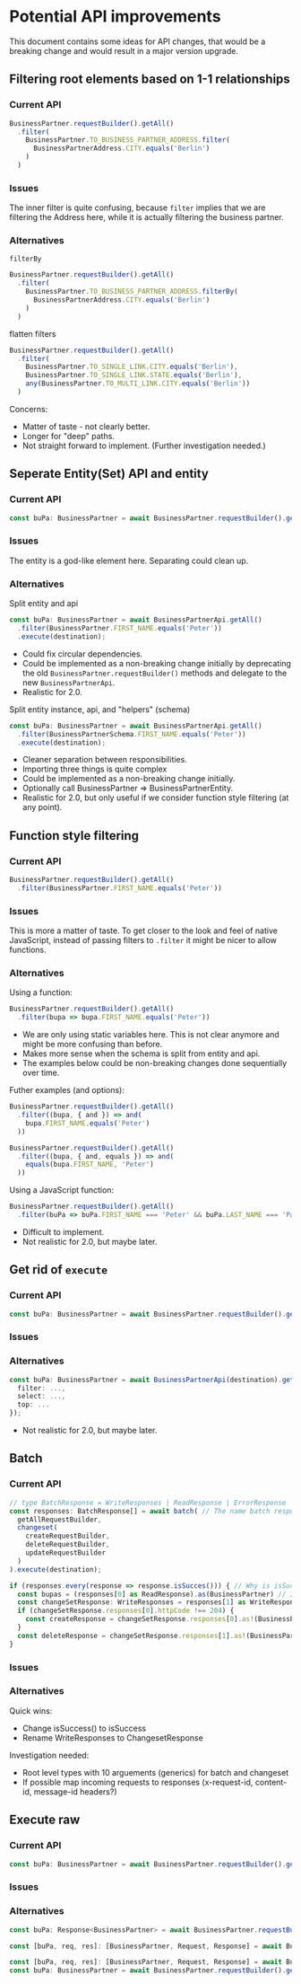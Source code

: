 # Potential API improvements

This document contains some ideas for API changes, that would be a breaking change and would result in a major version upgrade.


## Filtering root elements based on 1-1 relationships

### Current API
```ts
BusinessPartner.requestBuilder().getAll()
  .filter(
    BusinessPartner.TO_BUSINESS_PARTNER_ADDRESS.filter(
      BusinessPartnerAddress.CITY.equals('Berlin')
    )
  )
```
### Issues

The inner filter is quite confusing, because `filter` implies that we are filtering the Address here, while it is actually filtering the business partner.

### Alternatives

`filterBy`

```ts
BusinessPartner.requestBuilder().getAll()
  .filter(
    BusinessPartner.TO_BUSINESS_PARTNER_ADDRESS.filterBy(
      BusinessPartnerAddress.CITY.equals('Berlin')
    )
  )
```

flatten filters

```ts
BusinessPartner.requestBuilder().getAll()
  .filter(
    BusinessPartner.TO_SINGLE_LINK.CITY.equals('Berlin'),
    BusinessPartner.TO_SINGLE_LINK.STATE.equals('Berlin'),
    any(BusinessPartner.TO_MULTI_LINK.CITY.equals('Berlin'))
  )
```
Concerns:
* Matter of taste - not clearly better.
* Longer for "deep" paths.
* Not straight forward to implement. (Further investigation needed.)

## Seperate Entity(Set) API and entity

### Current API
```ts
const buPa: BusinessPartner = await BusinessPartner.requestBuilder().getAll().execute(destination);
```

### Issues
The entity is a god-like element here. Separating could clean up.

### Alternatives

Split entity and api
```ts
const buPa: BusinessPartner = await BusinessPartnerApi.getAll()
  .filter(BusinessPartner.FIRST_NAME.equals('Peter'))
  .execute(destination);
```
* Could fix circular dependencies.
* Could be implemented as a non-breaking change initially by deprecating the old `BusinessPartner.requestBuilder()` methods and delegate to the new `BusinessPartnerApi`.
* Realistic for 2.0.


Split entity instance, api, and "helpers" (schema)
```ts
const buPa: BusinessPartner = await BusinessPartnerApi.getAll()
  .filter(BusinessPartnerSchema.FIRST_NAME.equals('Peter'))
  .execute(destination);
```
* Cleaner separation between responsibilities.
* Importing three things is quite complex
* Could be implemented as a non-breaking change initially.
* Optionally call BusinessPartner => BusinessPartnerEntity.
* Realistic for 2.0, but only useful if we consider function style filtering (at any point).

## Function style filtering

### Current API
```ts
BusinessPartner.requestBuilder().getAll()
  .filter(BusinessPartner.FIRST_NAME.equals('Peter'))
```

### Issues
This is more a matter of taste.
To get closer to the look and feel of native JavaScript, instead of passing filters to `.filter` it might be nicer to allow functions.

### Alternatives

Using a function:
```ts
BusinessPartner.requestBuilder().getAll()
  .filter(bupa => bupa.FIRST_NAME.equals('Peter'))
```
* We are only using static variables here. This is not clear anymore and might be more confusing than before.
* Makes more sense when the schema is split from entity and api.
* The examples below could be non-breaking changes done sequentially over time.

Futher examples (and options):
```ts
BusinessPartner.requestBuilder().getAll()
  .filter((bupa, { and }) => and(
    bupa.FIRST_NAME.equals('Peter')
  ))
```

```ts
BusinessPartner.requestBuilder().getAll()
  .filter((bupa, { and, equals }) => and(
    equals(bupa.FIRST_NAME, 'Peter')
  ))
```

Using a JavaScript function:
```ts
BusinessPartner.requestBuilder().getAll()
  .filter(buPa => buPa.FIRST_NAME === 'Peter' && buPa.LAST_NAME === 'Pan')
```
* Difficult to implement.
* Not realistic for 2.0, but maybe later.

## Get rid of `execute`

### Current API
```ts
const buPa: BusinessPartner = await BusinessPartner.requestBuilder().getAll().execute(destination);
```

### Issues

### Alternatives

```ts
const buPa: BusinessPartner = await BusinessPartnerApi(destination).getAll({
  filter: ...,
  select: ...,
  top: ...
});
```
* Not realistic for 2.0, but maybe later.

## Batch

### Current API

```ts
// type BatchResponse = WriteResponses | ReadResponse | ErrorResponse
const responses: BatchResponse[] = await batch( // The name batch response implies that this is the whole response of a batch, while it is a subresponse here
  getAllRequestBuilder,
  changeset(
    createRequestBuilder,
    deleteRequestBuilder,
    updateRequestBuilder
  )
).execute(destination);

if (responses.every(response => response.isSucces())) { // Why is isSuccess a function?
  const bupas = (responses[0] as ReadResponse).as(BusinessPartner) // It is unfortunate that I have to cast
  const changeSetResponse: WriteResponses = responses[1] as WriteResponses;
  if (changeSetResponse.responses[0].httpCode !== 204) {
    const createResponse = changeSetResponse.responses[0].as!(BusinessPartner);
  }
  const deleteResponse = changeSetResponse.responses[1].as!(BusinessPartner);
}
```

### Issues

### Alternatives
Quick wins:
* Change isSuccess() to isSuccess
* Rename WriteResponses to ChangesetResponse

Investigation needed:
* Root level types with 10 arguements (generics) for batch and changeset
* If possible map incoming requests to responses (x-request-id, content-id, message-id headers?)


## Execute raw

### Current API
```ts
const buPa: BusinessPartner = await BusinessPartner.requestBuilder().getAll().execute(destination);
```

### Issues

### Alternatives

```ts
const buPa: Response<BusinessPartner> = await BusinessPartner.requestBuilder().getAll().executeRaw(destination);
```

```ts
const [buPa, req, res]: [BusinessPartner, Request, Response] = await BusinessPartner.requestBuilder().getAll().execute(destination);
```

```ts
const [buPa, req, res]: [BusinessPartner, Request, Response] = await BusinessPartner.requestBuilder().getAll().executeRaw(destination);
const buPa: BusinessPartner = await BusinessPartner.requestBuilder().getAll().execute(destination);
```
